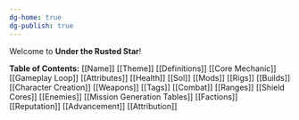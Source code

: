 ```yaml
---
dg-home: true
dg-publish: true
---
```

Welcome to **Under the Rusted Star**!

**Table of Contents:**
[[Name]]
[[Theme]]
[[Definitions]]
[[Core Mechanic]]
[[Gameplay Loop]]
[[Attributes]]
[[Health]]
[[Sol]]
[[Mods]]
[[Rigs]]
[[Builds]]
[[Character Creation]]
[[Weapons]]
[[Tags]]
[[Combat]]
[[Ranges]]
[[Shield Cores]]
[[Enemies]]
[[Mission Generation Tables]]
[[Factions]]
[[Reputation]]
[[Advancement]]
[[Attribution]]
